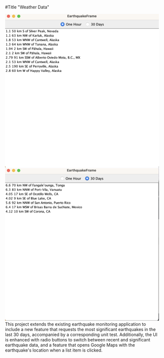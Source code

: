 #Title "Weather Data"

![ImageFrame](Screenshot1.png)
![ImageFrame](Screenshot2.png)
This project extends the existing earthquake monitoring application to include a new feature that requests the most significant earthquakes in the last 30 days, accompanied by a corresponding unit test. Additionally, the UI is enhanced with radio buttons to switch between recent and significant earthquake data, and a feature that opens Google Maps with the earthquake's location when a list item is clicked.